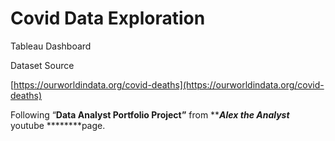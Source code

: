 # Covid Data Exploration

Tableau Dashboard

[](https://public.tableau.com/app/profile/jo.o.cabral/viz/SQLCOVIDDasboard/Dashboard1?publish=yes)

Dataset Source

[https://ourworldindata.org/covid-deaths](https://ourworldindata.org/covid-deaths)

Following “****Data Analyst Portfolio Project”**** from *****Alex the Analyst*** youtube ********page.

[](https://www.youtube.com/@AlexTheAnalyst)